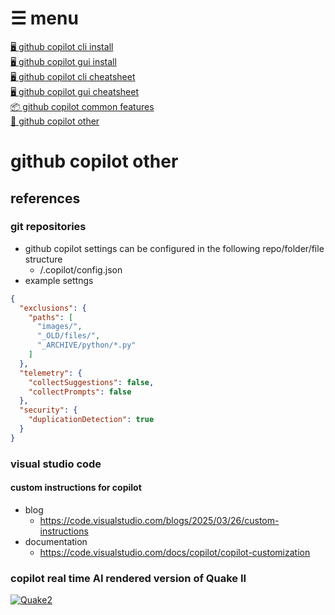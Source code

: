 # ☰ menu

[🖥️ github copilot cli install](0-1-github-copilot-cli-install.md)  
[🖥 github copilot gui install](0-2-github-copilot-gui-install.md)  
[🖥️ github copilot cli cheatsheet](1-1-github-copilot-cli-cheatsheet.md)  
[🖥 github copilot gui cheatsheet](1-2-github-copilot-gui-cheatsheet.md)  
[📦 github copilot common features](1-3-github-copilot-common.md)  
[🎯 github copilot other](2-1-github-copilot-other.md)

# github copilot other

## references

### git repositories

- github copilot settings can be configured in the following repo/folder/file structure
  - <REPO>/.copilot/config.json
- example settngs
```json
{
  "exclusions": {
    "paths": [
      "images/",
      "_OLD/files/",
      "_ARCHIVE/python/*.py"
    ]
  },
  "telemetry": {
    "collectSuggestions": false,
    "collectPrompts": false
  },
  "security": {
    "duplicationDetection": true
  }
}
```

### visual studio code

#### custom instructions for copilot

- blog
  - https://code.visualstudio.com/blogs/2025/03/26/custom-instructions 
- documentation
  - https://code.visualstudio.com/docs/copilot/copilot-customization

### copilot real time AI rendered version of Quake II 

[![Quake2](https://upload.wikimedia.org/wikipedia/en/b/b5/Quake2box.jpg)](https://copilot.microsoft.com/wham "Click to play a real-time AI-rendered version of Quake II in your browser using Microsoft WHAMM")

